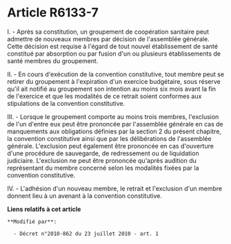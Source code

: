# Article R6133-7

I. - Après sa constitution, un groupement de coopération sanitaire peut admettre de nouveaux membres par décision de
l'assemblée générale. Cette décision est requise à l'égard de tout nouvel établissement de santé constitué par absorption ou
par fusion d'un ou plusieurs établissements de santé membres du groupement. 

II. - En cours d'exécution de la convention constitutive, tout membre peut se retirer du groupement à l'expiration d'un
exercice budgétaire, sous réserve qu'il ait notifié au groupement son intention au moins six mois avant la fin de l'exercice
et que les modalités de ce retrait soient conformes aux stipulations de la convention constitutive. 

III. - Lorsque le groupement comporte au moins trois membres, l'exclusion de l'un d'entre eux peut être prononcée par
l'assemblée générale en cas de manquements aux obligations définies par la section 2 du présent chapitre, la convention
constitutive ainsi que par les délibérations de l'assemblée générale. L'exclusion peut également être prononcée en cas
d'ouverture d'une procédure de sauvegarde, de redressement ou de liquidation judiciaire. L'exclusion ne peut être prononcée
qu'après audition du représentant du membre concerné selon les modalités fixées par la convention constitutive. 

IV. - L'adhésion d'un nouveau membre, le retrait et l'exclusion d'un membre donnent lieu à un avenant à la convention
constitutive.

**Liens relatifs à cet article**

	**Modifié par**:

	  - Décret n°2010-862 du 23 juillet 2010 - art. 1
